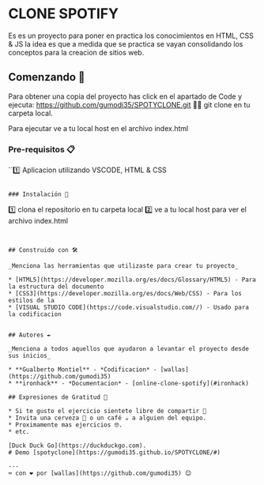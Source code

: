 # CLONE SPOTIFY

Es es un proyecto para poner en practica los conocimientos en HTML, CSS & JS la idea es que a medida que se practica se vayan consolidando los conceptos para la creacion de sitios web.

## Comenzando 🚀

Para obtener una copia del proyecto has click en el apartado de Code y ejecuta:
      https://github.com/gumodi35/SPOTYCLONE.git
🧑‍💻 git clone en tu carpeta local.

Para ejecutar ve a tu local host en el archivo index.html


### Pre-requisitos 📋

``1️⃣ Aplicacion utilizando VSCODE, HTML & CSS 
```

### Instalación 🔧

```
1️⃣ clona el repositorio en tu carpeta local
2️⃣ ve a tu local host para ver el archivo index.html
```


## Construido con 🛠️

_Menciona las herramientas que utilizaste para crear tu proyecto_

* [HTML5](https://developer.mozilla.org/es/docs/Glossary/HTML5) - Para la estructura del documento
* [CSS3](https://developer.mozilla.org/es/docs/Web/CSS) - Para los estilos de la 
* [VISUAL STUDIO CODE](https://code.visualstudio.com//) - Usado para la codificacion


## Autores ✒️

_Menciona a todos aquellos que ayudaron a levantar el proyecto desde sus inicios_

* **Gualberto Montiel** - *Codificacion* - [wallas](https://github.com/gumodi35)
* **ironhack** - *Documentacion* - [online-clone-spotify](#ironhack)

## Expresiones de Gratitud 🎁

* Si te gusto el ejercicio sientete libre de compartir 📢
* Invita una cerveza 🍺 o un café ☕ a alguien del equipo. 
* Proximamente mas ejercicios 🤓.
* etc.

[Duck Duck Go](https://duckduckgo.com).
# Demo [spotyclone](https://gumodi35.github.io/SPOTYCLONE/#)

---
⌨️ con ❤️ por [wallas](https://github.com/gumodi35) 😊
